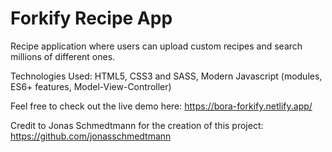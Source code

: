 # Forkify Recipe App

Recipe application where users can upload custom recipes and search millions of different ones.

Technologies Used: HTML5, CSS3 and SASS, Modern Javascript (modules, ES6+ features, Model-View-Controller)

Feel free to check out the live demo here: https://bora-forkify.netlify.app/

Credit to Jonas Schmedtmann for the creation of this project: https://github.com/jonasschmedtmann
